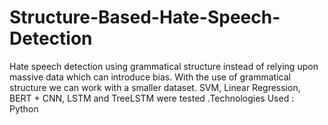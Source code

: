 # Structure-Based-Hate-Speech-Detection
Hate speech detection using grammatical structure instead of relying upon massive data which can introduce bias. With the use of grammatical structure we can work with a smaller dataset. SVM, Linear Regression, BERT + CNN, LSTM and TreeLSTM were tested .Technologies Used : Python

